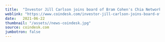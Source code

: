 ```yaml
---
title:  "Investor Jill Carlson joins board of Bram Cohen's Chia Network"
weblink: "https://www.coindesk.com/investor-jill-carlson-joins-board-of-bram-cohens-chia-network"
date:   2021-06-22
thumbnail: "/assets//news-coindesk.jpg"
source: coindesk.com
jumbotron: false
---
```

